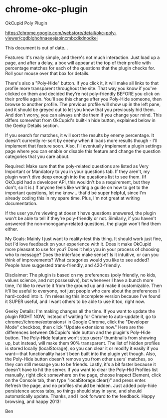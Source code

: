 chrome-okc-plugin
=================

OkCupid Poly Plugin

https://chrome.google.com/webstore/detail/okc-poly-viewer/cgdblghohnaeeejaoincmbcdkdnodkei

This document is out of date...

Features:
It's really simple, and there's not much interaction. Just load up a page, and after a delay, a box will appear at the top of their profile with percentage matches for each of the questions that the plugin checks for. Roll your mouse over that box for details.

There's also a "Poly-Hide" button. If you click it, it will make all links to that profile more transparent throughout the site. That way you know if you've clicked on them and decided they're not poly-friendly BEFORE you click on their profile again. You'll see this change after you Poly-Hide someone, then browse to another profile. The previous profile will show up in the left pane, and it should be greyed out to let you know that you previously hid them. And don't worry, you can always unhide them if you change your mind. This differs somewhat from OkCupid's built-in hide button, explained below in the Geeky Details section.

If you search for matches, it will sort the results by enemy percentage. It doesn't currently re-sort by enemy when it loads more results though - I'll implement that feature soon. Also, I'll eventually implement a plugin settings page where you can enable or disable this feature and change the question categories that you care about.

Required:
Make sure that the poly-related questions are listed as Very Important or Mandatory to you in your questions tab. If they aren't, my plugin won't dive deep enough into the questions list to see them. (If OkCupid had a developer API, this wouldn't be a requirement, but they don't, so it is.) If anyone feels like writing a guide on how to get to the important questions, let me know... that'd be super helpful, since I'm already coding this in my spare time. Plus, I'm not great at writing documentation.

If the user you're viewing at doesn't have questions answered, the plugin won't be able to tell if they're poly-friendly or not. Similarly, if you haven't answered the non-monogamy-related questions, the plugin won't find them either.

My Goals:
Mainly I just want to reality-test this thing. It should work just fine, but I'd love feedback on your experience with it. Does it make OkCupid more pleasant to use for you? Does it help you in your process of choosing who to message? Does the interface make sense? Is it intuitive, or can you think of improvements? What categories would you like to see added? People have suggested trans-friendly, and 420-friendly.

Disclaimer:
The plugin is based on my preferences (poly friendly, no kids, values science, and not possessive), but whenever I have a bunch more time, I'd like to rewrite it from the ground up and make it customizable. Then it'll be useful to everyone, not just people who care about the preferences I hard-coded into it. I'm releasing this incomplete version because I've found it SUPER useful, and I want others to be able to use it too, right now.

Geeky Details:
I'm making changes all the time. If you want to update the plugin RIGHT NOW, instead of waiting for Chrome to auto-update it, go to chrome://chrome/extensions/ in Google Chrome, click the "Developer Mode" checkbox, then click "Update extensions now."
Here are the differences between OkCupid's hide button and the plugin's Poly-Hide button. The Poly-Hide feature won't stop users' thumbnails from showing up, but instead, will make them 90% transparent. The list of hidden profiles is stored locally (localStorage), so you can clear it or modify it easily if you want—that functionality hasn't been built into the plugin yet though. Also, the Poly-Hide button doesn't remove you from other users' matches, so they can still message you to be friends. Lastly, it's a bit faster because it doesn't have to hit the server.
If you want to clear the Poly-Hid Profiles list manually, right click somewhere on the page, choose Inspect Element, click on the Console tab, then type "localStorage.clear()" and press enter. Refresh the page, and no profiles should be hidden.
Just added poly-hide persistence across tabs, so things should stay in sync, and should automatically update.
Thanks, and I look forward to the feedback. Happy browsing, and happy 2013!

Ben
 